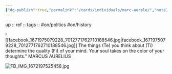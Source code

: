 ```yaml
---
{"dg-publish":true,"permalink":"/cards/individuals/marc-aurele/","noteIcon":"","created":"2022-12-25T14:31:16.293+01:00","updated":"2023-02-19T16:10:39.721+01:00"}
---
```


up :: 
ref :: 
tags :: #on/politics #on/history 

![[facebook_1671975079228_7012771762710188546.jpg\|facebook_1671975079228_7012771762710188546.jpg]]
The things (Te) you think about (Ti) determine the quality (Fi) of your mind. Your soul takes on the color of your thoughts."
MARCUS AURELIUS

![FB_IMG_1672197525458.jpg](/img/user/EXTRAS/Images/FB_IMG_1672197525458.jpg)
